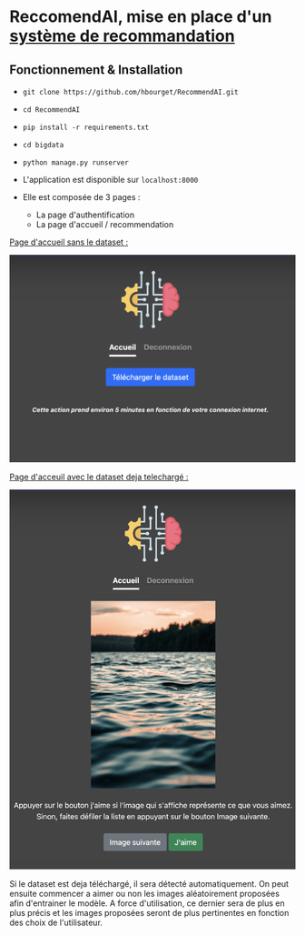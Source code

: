# ReccomendAI, mise en place d'un [système de recommandation](https://en.wikipedia.org/wiki/Recommender_system)

## Fonctionnement & Installation

- `git clone https://github.com/hbourget/RecommendAI.git`
- `cd RecommendAI`
- `pip install -r requirements.txt`
- `cd bigdata`
- `python manage.py runserver`



- L'application est disponible sur `localhost:8000`
- Elle est composée de 3 pages :
  - La page d'authentification
  - La page d'accueil / recommendation

<u>Page d'accueil sans le dataset :</u>
<div style="weight:50%">

![Interface graphique 1](docs/interface1.png)
</div>

<u>Page d'acceuil avec le dataset deja telechargé :</u>
<div style="weight:50%">

![Interface graphique 2](docs/interface2.png)
</div>

Si le dataset est deja téléchargé, il sera détecté automatiquement. On peut ensuite commencer a aimer ou non les images aléatoirement proposées afin d'entrainer le modèle. A force d'utilisation, ce dernier sera de plus en plus précis et les images proposées seront de plus pertinentes en fonction des choix de l'utilisateur.
